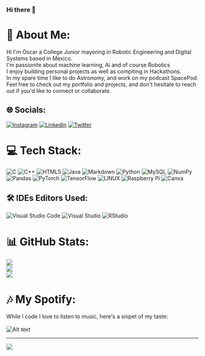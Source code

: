 ### Hi there 👋

<!--
**Oscar6647/Oscar6647** is a ✨ _special_ ✨ repository because its `README.md` (this file) appears on your GitHub profile.

Here are some ideas to get you started:

- 🔭 I’m currently working on ...
- 🌱 I’m currently learning ...
- 👯 I’m looking to collaborate on ...
- 🤔 I’m looking for help with ...
- 💬 Ask me about ...
- 📫 How to reach me: ...
- 😄 Pronouns: ...
- ⚡ Fun fact: ...
-->
# 💫 About Me:
Hi I'm Oscar a College Junior mayoring in Robotic Engineering and Digital Systems based in Mexico.<br>I'm passionite about machine learning, Ai and of course Robotics<br>I enjoy building personal projects as well as compiting in Hackathons.<br>In my spare time I like to do Astronomy, and work on my podcast SpacePod.<br>Feel free to check out my portfolio and projects, and don't hesitate to reach out if you'd like to connect or collaborate.


## 🌐 Socials:
[![Instagram](https://img.shields.io/badge/Instagram-%23E4405F.svg?logo=Instagram&logoColor=white)](https://instagram.com/ocardenasg) [![LinkedIn](https://img.shields.io/badge/LinkedIn-%230077B5.svg?logo=linkedin&logoColor=white)](https://linkedin.com/in/ocardenasg) [![Twitter](https://img.shields.io/badge/Twitter-%231DA1F2.svg?logo=Twitter&logoColor=white)](https://twitter.com/ocg01) 

# 💻 Tech Stack:
![C](https://img.shields.io/badge/c-%2300599C.svg?style=for-the-badge&logo=c&logoColor=white) ![C++](https://img.shields.io/badge/c++-%2300599C.svg?style=for-the-badge&logo=c%2B%2B&logoColor=white) ![HTML5](https://img.shields.io/badge/html5-%23E34F26.svg?style=for-the-badge&logo=html5&logoColor=white) ![Java](https://img.shields.io/badge/java-%23ED8B00.svg?style=for-the-badge&logo=java&logoColor=white) ![Markdown](https://img.shields.io/badge/markdown-%23000000.svg?style=for-the-badge&logo=markdown&logoColor=white) ![Python](https://img.shields.io/badge/python-3670A0?style=for-the-badge&logo=python&logoColor=ffdd54) ![MySQL](https://img.shields.io/badge/mysql-%2300f.svg?style=for-the-badge&logo=mysql&logoColor=white) ![NumPy](https://img.shields.io/badge/numpy-%23013243.svg?style=for-the-badge&logo=numpy&logoColor=white) ![Pandas](https://img.shields.io/badge/pandas-%23150458.svg?style=for-the-badge&logo=pandas&logoColor=white) ![PyTorch](https://img.shields.io/badge/PyTorch-%23EE4C2C.svg?style=for-the-badge&logo=PyTorch&logoColor=white) ![TensorFlow](https://img.shields.io/badge/TensorFlow-%23FF6F00.svg?style=for-the-badge&logo=TensorFlow&logoColor=white) ![LINUX](https://img.shields.io/badge/Linux-FCC624?style=for-the-badge&logo=linux&logoColor=black) ![Raspberry Pi](https://img.shields.io/badge/-RaspberryPi-C51A4A?style=for-the-badge&logo=Raspberry-Pi) ![Canva](https://img.shields.io/badge/Canva-%2300C4CC.svg?style=for-the-badge&logo=Canva&logoColor=white)

## 🛠️ IDEs Editors Used:
![Visual Studio Code](https://img.shields.io/badge/Visual%20Studio%20Code-0078d7.svg?style=for-the-badge&logo=visual-studio-code&logoColor=white) ![Visual Studio](https://img.shields.io/badge/Visual%20Studio-5C2D91.svg?style=for-the-badge&logo=visual-studio&logoColor=white) ![RStudio](https://img.shields.io/badge/RStudio-4285F4?style=for-the-badge&logo=rstudio&logoColor=white)

# 📊 GitHub Stats:
![](https://github-readme-stats.vercel.app/api?username=Oscar6647&theme=dark&hide_border=false&include_all_commits=true&count_private=true)<br/>
![](https://github-readme-streak-stats.herokuapp.com/?user=Oscar6647&theme=dark&hide_border=false)<br/>
![](https://github-readme-stats.vercel.app/api/top-langs/?username=Oscar6647&theme=dark&hide_border=false&include_all_commits=true&count_private=true&layout=compact)

# 🎶 My Spotify:
While I code I love to listen to music, here's a snipet of my taste: 
<br><br>
![Alt text](https://spotify-recently-played-readme.vercel.app/api?user=xyds10httbz1d564cohwui45g)

---
[![](https://visitcount.itsvg.in/api?id=Oscar6647&icon=1&color=1)](https://visitcount.itsvg.in)

<!-- Proudly created with GPRM ( https://gprm.itsvg.in ) -->
